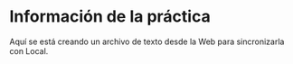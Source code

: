 # Información de la práctica

Aquí se está creando un archivo de texto desde la Web para sincronizarla con Local.
